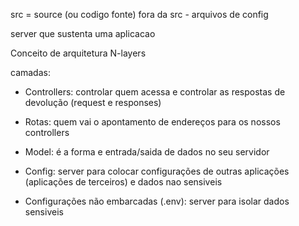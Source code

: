 src = source (ou codigo fonte) 
fora da src - arquivos de config


server que sustenta uma aplicacao

Conceito de arquitetura N-layers

camadas:
- Controllers: controlar quem acessa e controlar as respostas de devolução (request e responses)

- Rotas: quem vai o apontamento de endereços para os nossos controllers

- Model: é a forma e entrada/saida de dados no seu servidor

- Config: server para colocar configurações de outras aplicações (aplicações de terceiros) e dados nao sensiveis

- Configurações não embarcadas (.env):
server para isolar dados sensiveis